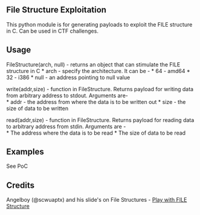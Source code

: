 <b>File Structure Exploitation</b>
---------------------------

This python module is for generating payloads to exploit the FILE structure in C. Can be used in CTF challenges.

<b>Usage</b>
-----

FileStructure(arch, null) - returns an object that can stimulate the FILE structure in C
                              * arch - specify the architecture. It can be -
                                * 64 - amd64
                                * 32 - i386
                              * null - an address pointing to null value

write(addr,size) - function in FileStructure. Returns payload for writing data from arbitrary address to stdout. Arguments are-<br /> 
                          * addr - the address from where the data is to be written out
                          * size - the size of data to be written

read(addr,size) - function in FileStructure. Returns payload for reading data to arbitrary address from stdin. Arguments are -<br />
                        * The address where the data is to be read
                        * The size of data to be read

<b>Examples</b>
--------

See PoC

<b>Credits</b>
-------

Angelboy (@scwuaptx) and his slide's on File Structures - <a href="http://4ngelboy.blogspot.in/2017/11/play-with-file-structure-yet-another.html">Play with FILE Structure</a>
